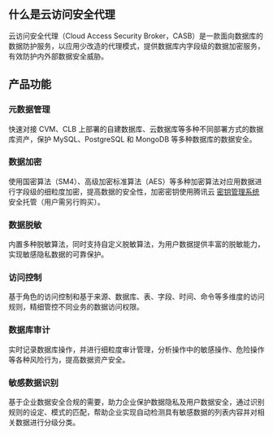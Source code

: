 ## 什么是云访问安全代理
云访问安全代理（Cloud Access Security Broker，CASB）是一款面向数据库的数据防护服务，以应用少改造的代理模式，提供数据库内字段级的数据加密服务，有效防护内外部数据安全威胁。

## 产品功能
### 元数据管理
快速对接 CVM、CLB 上部署的自建数据库、云数据库等多种不同部署方式的数据库资产，保护 MySQL、PostgreSQL 和 MongoDB 等多种数据库的数据安全。
### 数据加密
使用国密算法（SM4）、高级加密标准算法（AES）等多种加密算法对应用数据进行字段级的细粒度加密，提高数据的安全性，加密密钥使用腾讯云 [密钥管理系统](https://cloud.tencent.com/product/kms) 安全托管（用户需另行购买）。
### 数据脱敏
内置多种脱敏算法，同时支持自定义脱敏算法，为用户数据提供丰富的脱敏能力，实现敏感隐私数据的可靠保护。
### 访问控制
基于角色的访问控制和基于来源、数据库、表、字段、时间、命令等多维度的访问规则，精细管控不同业务的数据访问权限。
### 数据库审计
实时记录数据库操作，并进行细粒度审计管理，分析操作中的敏感操作、危险操作等各种风险行为，提高数据资产安全。
### 敏感数据识别
基于企业数据安全合规的需要，助力企业保护数据隐私及用户数据安全，通过识别规则的设定、模式的匹配，帮助企业实现自动检测具有敏感数据的列表内容并对相关数据进行分级分类。
